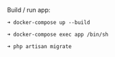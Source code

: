 Build / run app:
```
➜ docker-compose up --build

➜ docker-compose exec app /bin/sh

➜ php artisan migrate
```
